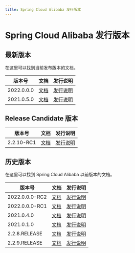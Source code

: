 ```yaml
---
title: Spring Cloud Alibaba 发行版本
---
```


# Spring Cloud Alibaba 发行版本

## 最新版本

在这里可以找到当前发布版本的文档。

|版本号|文档|发行说明|
| ---- | ------- | -----|
|2022.0.0.0|[文档](docs/2022.0.0.0/overview/what-is-sca)|[发行说明](https://github.com/alibaba/spring-cloud-alibaba/releases/tag/2022.0.0.0)|
|2021.0.5.0|[文档](docs/2021.0.5.0/overview/what-is-sca)|[发行说明](https://github.com/alibaba/spring-cloud-alibaba/releases/tag/2021.0.5.0)|


## Release Candidate 版本

|版本号|文档|发行说明|
| ---- | ------- | -----|
|2.2.10-RC1|[文档](docs/2.2.10-RC1/overview/what-is-sca)|[发行说明](https://github.com/alibaba/spring-cloud-alibaba/releases/tag/2.2.10-RC1)|

## 历史版本

在这里可以找到 Spring Cloud Alibaba 以前版本的文档。

|版本号|文档|发行说明|
| ---- | ------- | -----|
|2022.0.0.0-RC2|[文档](docs/2022.0.0.0-RC2/overview/what-is-sca)|[发行说明](https://github.com/alibaba/spring-cloud-alibaba/releases/tag/2022.0.0.0-RC2)|
|2022.0.0.0-RC1|[文档](docs/2022.0.0.0-RC1/overview/what-is-sca)|[发行说明](https://github.com/alibaba/spring-cloud-alibaba/releases/tag/2022.0.0.0-RC1)|
|2021.0.4.0|[文档](docs/2021.0.4.0/overview/what-is-sca)|[发行说明](https://github.com/alibaba/spring-cloud-alibaba/releases/tag/2021.0.4.0)|
|2021.0.1.0|[文档](docs/2021.0.1.0/overview/what-is-sca)|[发行说明](https://github.com/alibaba/spring-cloud-alibaba/releases/tag/2021.0.5.0)|
|2.2.8.RELEASE|[文档](docs/2.2.8.RELEASE/overview/what-is-sca)|[发行说明](https://github.com/alibaba/spring-cloud-alibaba/releases/tag/2.2.8.RELEASE)|
|2.2.9.RELEASE|[文档](docs/2.2.9.RELEASE/overview/what-is-sca)|[发行说明](https://github.com/alibaba/spring-cloud-alibaba/releases/tag/2.2.9.RELEASE)|
